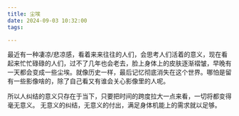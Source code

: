 ```yaml
---
title: 尘埃
date: 2024-09-03 10:32:00
tags: 

---
```


最近有一种凄凉/悲凉感，看着来来往往的人们，会思考人们活着的意义，现在看起来忙忙碌碌的人们，过不了几年也会老去，脸上身体上的皮肤逐渐褶皱，早晚有一天都会变成一些尘埃。就像历史一样，最后记忆彻底消失在这个世界。哪怕是留有一些影像啥的，除了自己看又有谁会关心影像里的人呢。

所以人纠结的意义只存在于当下，只要把时间的跨度拉大一点来看，一切将都变得毫无意义。 
无意义的纠结，无意义的付出，满足身体机能上的需求就以足够。

